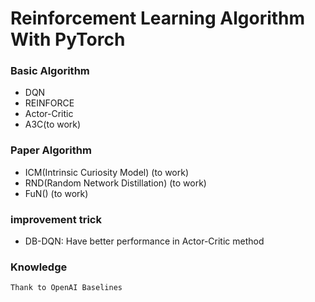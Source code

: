 # Reinforcement Learning Algorithm With PyTorch


### Basic Algorithm
- DQN
- REINFORCE
- Actor-Critic
- A3C(to work)


### Paper Algorithm
- ICM(Intrinsic Curiosity Model) (to work)
- RND(Random Network Distillation) (to work)
- FuN() (to work)

### improvement trick
- DB-DQN: Have better performance in Actor-Critic method

### Knowledge  

    Thank to OpenAI Baselines
